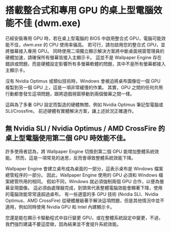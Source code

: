 # 搭載整合式和專用 GPU 的桌上型電腦效能不佳 (dwm.exe)

已經安裝專用 GPU 時，若在桌上型電腦的 BIOS 中啟用整合式 GPU，電腦可能效能不佳，*dwm.exe* 的 CPU 使用率偏高。 若可行，請勿啟用您的整合式 GPU，並將螢幕接入專用 GPU。 同時使用二項獨立顯示解決方案將中斷桌面視窗管理員的硬體加速，請確保所有螢幕皆接入主顯示卡。 這並不是 Wallpaper Engine 存在錯誤或問題，而是硬體設定影響所有多螢幕軟體的問題，其中不是所有螢幕都接入主顯示卡。

沒有 Nvidia Optimus 或類似技術時，Windows 會被迫將桌布圖像從一個 GPU 複製到另一個 GPU 上，這是一項非常緩慢的作業。 其實，GPU 之間的任何共用行動都會發生這項問題，跟將遊戲視窗移動到兩個螢幕之間一樣。

這與為了多重 GPU 設定而製造的硬體無關，例如 Nvidia Optimus 筆記型電腦或 SLI/Crossfire。 前述硬體有實體解決方案，讓上述狀況正確運作。

## 無 Nvidia SLI / Nvidia Optimus / AMD CrossFire 的桌上型電腦使用第二個 GPU 時效能不佳。

許多使用者認為，將 Wallpaper Engine 切換到第二個 GPU 能增加整體系統效能。 然而，這是一項常見的迷思，反而會導致整體系統效能下降。

Wallpaper Engine 會建立桌布成為桌面的一部分，這表示桌布是 Windows 檔案總管程序的一部分。 因此，Wallpaper Engine 使用的 GPU 必須和 Windows 檔案總管所用的相同。 假如不同，Windows 就必須強制兩個 GPU 合作，以便為螢幕呈現圖像。 這必須由處理器完成，到頭來代表整體電腦效能會顯著下降，使用的電腦效能常常遠超過桌布。 有一些適當的多 GPU 技術 (Nvidia SLI、Nvidia Optimus、AMD CrossFire) 從硬體層級著手解決這項問題，但是其他情況中並不適用，例如同時使用 Nvidia GPU 和 Intel 內建顯示卡。

您還是能在顯示卡驅動程式中自行變更 GPU，或在整體系統設定中變更，不過，我們強烈建議不要這麼做，因為結果並不會提升系統效能。